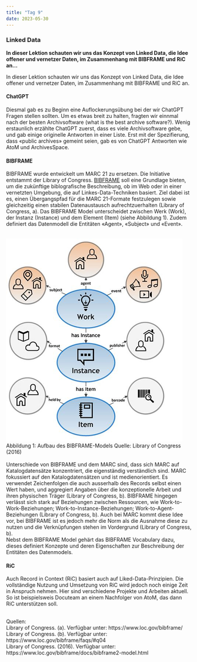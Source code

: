 ```yaml
---
title: "Tag 9"
date: 2023-05-30
---
```


### Linked Data  
**In dieser Lektion schauten wir uns das Konzept von Linked Data, die Idee offener und vernetzer Daten, im Zusammenhang mit BIBFRAME und RiC an...**


In dieser Lektion schauten wir uns das Konzept von Linked Data, die Idee offener und vernetzer Daten, im Zusammenhang mit BIBFRAME und RiC an.
#### **ChatGPT**
Diesmal gab es zu Beginn eine Auflockerungsübung bei der wir ChatGPT Fragen stellen sollten. Um es etwas breit zu halten, fragten wir einnmal nach der besten Archivsoftware  (what is the best archive software?). Wenig erstaunlich erzählte ChatGPT zuerst, dass es viele Archivsoftware gebe, und gab einige originelle Antworten in einer Liste. Erst mit der Spezifierung, dass «public archives» gemeint seien, gab es von ChatGPT Antworten wie AtoM und ArchivesSpace.
<br>


#### **BIBFRAME**<br>
BIBFRAME wurde entwickelt um MARC 21 zu ersetzen. Die Initiative entstammt der Library of Congress. <a href="https://www.loc.gov/bibframe/">BIBFRAME</a> soll eine Grundlage bieten, um die zukünftige biblografische Beschreibung, ob im Web oder in einer vernetzten Umgebung, die auf Linkes-Data-Techniken basiert. Ziel dabei ist es, einen Übergangspfad für die MARC 21-Formate festzulegen sowie gleichzeitig einen stabilen Datenaustausch aufrechtzuerhalten (Library of Congress, a). Das BIBFRAME Model unterscheidet zwischen Werk (Work), der Instanz (Instance) und dem Element (Item) (siehe Abbildung 1). Zudem definiert das Datenmodell die Entitäten «Agent», «Subject» und «Event». 
<br>
 <br>

![](https://raw.githubusercontent.com/brandensarah/Lerntagebuch/master/_posts/bild_le_9_1.JPG)
 <br>
 Abbildung 1: Aufbau des BIBFRAME-Models Quelle: Library of Congress (2016)
 <br>
  <br>
Unterschiede von BIBFRAME und dem MARC sind, dass sich MARC auf Katalogdatensätze konzentriert, die eigenständig verständlich sind. MARC fokussiert auf den Katalogdatensätzen und ist medienorientiert. Es verwendet Zeichenfolgen die auch ausserhalb des Records selbst einen Wert haben, und aggregiert Angaben über die konzeptionelle Arbeit und ihren physischen Träger (Library of Congress, b). BIBFRAME hingegen verlässt sich stark auf Beziehungen zwischen Ressourcen, wie Work-to-Work-Beziehungen; Work-to-Instance-Beziehungen; Work-to-Agent-Beziehungen (Library of Congress, b). Auch bei MARC kommt diese Idee vor, bei BIBFRAME ist es jedoch mehr die Norm als die Ausnahme diese zu nutzen und die Verknüpfungen stehen im Vordergrund (Library of Congress, b).
  <br>
Nebst dem BIBFRAME Model gehärt das BIBFRAME Vocabulary dazu, dieses definiert Konzepte und deren Eigenschaften zur Beschreibung der Entitäten des Datenmodels. 
 
#### **RiC**<br>
Auch Record in Context (RiC) basiert auch auf Liked-Data-Prinzipien. Die vollständige Nutzung und Umsetzung von RiC wird jedoch noch einige Zeit in Anspruch nehmen. Hier sind verschiedene Projekte und Arbeiten aktuell. So ist beispielsweis Docuteam an einem Nachfolger von AtoM, das dann RiC unterstützen soll. 

<br>
Quellen: 
 <br>
Library of Congress. (a). Verfügbar unter: https://www.loc.gov/bibframe/
 <br>
 Library of Congress. (b). Verfügbar unter: https://www.loc.gov/bibframe/faqs/#q04
  <br>
Library of Congress. (2016). Verfügbar unter: https://www.loc.gov/bibframe/docs/bibframe2-model.html
 <br>

 <br>

 <br>


